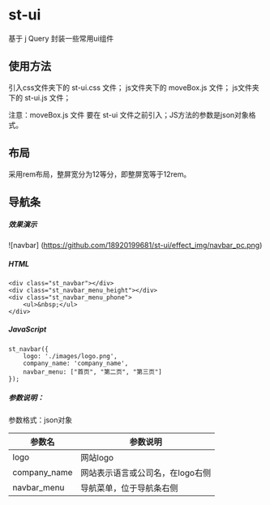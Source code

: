 # st-ui
基于 j Query 封装一些常用ui组件
## 

## 使用方法
引入css文件夹下的 st-ui.css 文件；
js文件夹下的 moveBox.js 文件；
js文件夹下的 st-ui.js 文件；

注意：moveBox.js 文件 要在 st-ui 文件之前引入；JS方法的参数是json对象格式。

## 
## 布局

采用rem布局，整屏宽分为12等分，即整屏宽等于12rem。

## 
## 导航条

##### 效果演示
![navbar]
(https://github.com/18920199681/st-ui/effect_img/navbar_pc.png)

##### HTML
```
<div class="st_navbar"></div>
<div class="st_navbar_menu_height"></div>
<div class="st_navbar_menu_phone">
    <ul>&nbsp;</ul>
</div>
```

##### JavaScript
```
st_navbar({
    logo: './images/logo.png',
    company_name: 'company_name',
    navbar_menu: ["首页", "第二页", "第三页"]
});
```

##### 参数说明：
参数格式：json对象

参数名 | 参数说明
----|------
logo | 网站logo
company_name | 网站表示语言或公司名，在logo右侧
navbar_menu | 导航菜单，位于导航条右侧
# 